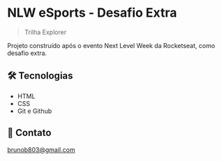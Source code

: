 # NLW eSports - Desafio Extra

<!-- ![preview](./.github/preview.png) -->

> Trilha Explorer

Projeto construído após o evento Next Level Week da Rocketseat, como desafio extra.

<!-- [🔗 Clique aqui para acessar](https://brunob803.github.io/nlw-esports-explorer/) -->


## 🛠 Tecnologias

- HTML
- CSS
- Git e Github

## 📧  Contato

brunob803@gmail.com